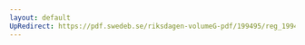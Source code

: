 ```yaml
---
layout: default
UpRedirect: https://pdf.swedeb.se/riksdagen-volumeG-pdf/199495/reg_199495/reg_199495_0392.pdf
---
```

